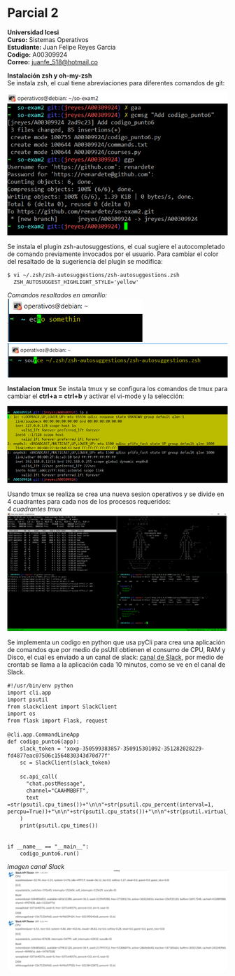 # Parcial 2  
  
**Universidad Icesi**  
**Curso:** Sistemas Operativos  
**Estudiante:** Juan Felipe Reyes Garcia  
**Codigo:** A00309924  
**Correo:** juanfe_518@hotmail.co  
  
 **Instalación zsh y oh-my-zsh**  
 Se instala zsh, el cual tiene abreviaciones para diferentes comandos de git:  
   
 ![](images/git%20commands.PNG)    
 
Se instala el plugin zsh-autosuggestions, el cual sugiere el autocompletado de comando previamente invocados por el usuario. Para cambiar el color del resaltado de la sugeriencia del plugin se modifica:  
```
$ vi ~/.zsh/zsh-autosuggestions/zsh-autosuggestions.zsh
  ZSH_AUTOSUGGEST_HIGHLIGHT_STYLE='yellow'
```  
  
*Comandos resaltados en amarillo:*  
![](images/echo%20Somethin%20zsh%20auto%20yellow.PNG)     
![](images/source%20zsh%20auto%20yellow.PNG)   

**Instalacion tmux**
Se instala tmux y se configura los comandos de tmux para cambiar el **ctrl+a = ctrl+b** y activar el vi-mode y la selección:  

![](images/tmux%20vi-mode%20and%20Selection.PNG)  

Usando tmux se realiza se crea una nueva sesion operativos y se divide en 4 cuadrantes para cada nos de los procesos requeridos:   
*4 cuadrantes tmux*    
![](images/tmux%204%20vistas.PNG)  

Se implementa un codigo en python que usa pyCli para crea una aplicación de comandos que por medio de psUtil obtienen el consumo de 
CPU, RAM y Disco, el cual es enviado a un canal de slack: [canal de Slack](https://pruebanina.slack.com/messages/CAAHMBBFT/), 
por medio de crontab se llama a la aplicación cada 10 minutos, como se ve en el canal de Slack.  

```
#!/usr/bin/env python
import cli.app
import psutil
from slackclient import SlackClient
import os
from flask import Flask, request

@cli.app.CommandLineApp
def codigo_punto6(app):
	slack_token = 'xoxp-350599383857-350915301092-351282028229-fd4877eac07506c1564830343d70d77f' 
	sc = SlackClient(slack_token)

	sc.api_call(
	  "chat.postMessage",
	  channel="CAAHMBBFT",
	  text =str(psutil.cpu_times())+"\n\n"+str(psutil.cpu_percent(interval=1, percpu=True))+"\n\n"+str(psutil.cpu_stats())+"\n\n"+str(psutil.virtual_memory())+"\n\n"+str(psutil.swap_memory())+"\n\n"+str(psutil.disk_usage('/'))              
	)
	print(psutil.cpu_times())	


if __name__ == "__main__":
    codigo_punto6.run()
```

*imagen canal Slack*
![](images/slack%20message.PNG)  


